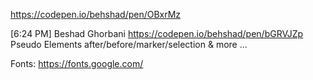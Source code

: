 https://codepen.io/behshad/pen/OBxrMz

[6:24 PM] Beshad Ghorbani
https://codepen.io/behshad/pen/bGRVJZp
Pseudo Elements after/before/marker/selection & more
...

Fonts: 
https://fonts.google.com/